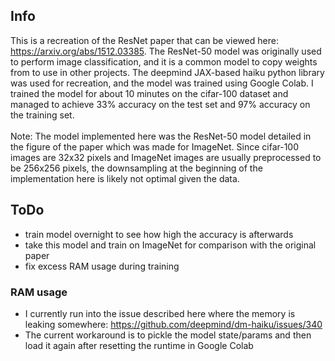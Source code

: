 ## Info
This is a recreation of the ResNet paper that can be viewed here: https://arxiv.org/abs/1512.03385. The ResNet-50 model was originally used to perform image classification, and it is a common model to copy weights from to use in other projects. The deepmind JAX-based haiku python library was used for recreation, and the model was trained using Google Colab. I trained the model for about 10 minutes on the cifar-100 dataset and managed to achieve 33% accuracy on the test set and 97% accuracy on the training set. \
\
Note: The model implemented here was the ResNet-50 model detailed in the figure of the paper which was made for ImageNet. Since cifar-100 images are 32x32 pixels and ImageNet images are usually preprocessed to be 256x256 pixels, the downsampling at the beginning of the implementation here is likely not optimal given the data.

## ToDo
- train model overnight to see how high the accuracy is afterwards
- take this model and train on ImageNet for comparison with the original paper
- fix excess RAM usage during training

### RAM usage
- I currently run into the issue described here where the memory is leaking somewhere: https://github.com/deepmind/dm-haiku/issues/340
- The current workaround is to pickle the model state/params and then load it again after resetting the runtime in Google Colab
